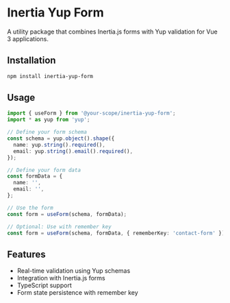 # Inertia Yup Form

A utility package that combines Inertia.js forms with Yup validation for Vue 3 applications.

## Installation

```bash
npm install inertia-yup-form
```

## Usage

```typescript
import { useForm } from '@your-scope/inertia-yup-form';
import * as yup from 'yup';

// Define your form schema
const schema = yup.object().shape({
  name: yup.string().required(),
  email: yup.string().email().required(),
});

// Define your form data
const formData = {
  name: '',
  email: '',
};

// Use the form
const form = useForm(schema, formData);

// Optional: Use with remember key
const form = useForm(schema, formData, { rememberKey: 'contact-form' });
```

## Features

- Real-time validation using Yup schemas
- Integration with Inertia.js forms
- TypeScript support
- Form state persistence with remember key